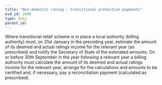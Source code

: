```yaml
---
title: "Non-domestic rating - transitional protection payments"
esd_id: 2690
type: duty
parent_id:  
---
```


Where transitional relief scheme is in place a local authority (billing authority) must, on 31st January in the preceding year, estimate the amount of its deemed and actual ratings income for the relevant year (as prescribed) and notify the Secretary of State of the estimated amounts.  On or before 30th September in the year following a relevant year a billing authority must calculate the amount of its deemed and actual ratings income for the relevant year, arrange for the calculations and amounts to be certified and, if necessary, pay a reconciliation payment (calculated as prescribed).

